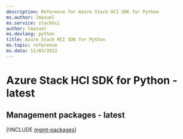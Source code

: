 ```yaml
---
description: Reference for Azure Stack HCI SDK for Python
ms.author: lmazuel
ms.service: stackhci
author: lmazuel
ms.devlang: python
title: Azure Stack HCI SDK for Python
ms.topic: reference
ms.data: 11/03/2022
---
```

# Azure Stack HCI SDK for Python - latest

## Management packages - latest
[!INCLUDE [mgmt-packages](stack-hci-mgmt-index.md)]